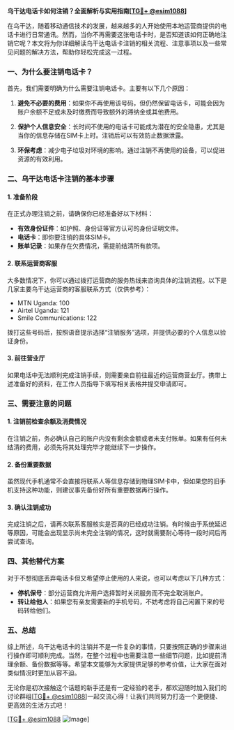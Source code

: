 **乌干达电话卡如何注销？全面解析与实用指南[[TG💪+ @esim1088](https://t.me/s/esim1088)]**

在乌干达，随着移动通信技术的发展，越来越多的人开始使用本地运营商提供的电话卡进行日常通讯。然而，当你不再需要这张电话卡时，是否知道该如何正确地注销它呢？本文将为你详细解读乌干达电话卡注销的相关流程、注意事项以及一些常见问题的解决方法，帮助你轻松完成这一过程。

### 一、为什么要注销电话卡？

首先，我们需要明确为什么需要注销电话卡。主要有以下几个原因：

1. **避免不必要的费用**：如果你不再使用该号码，但仍然保留电话卡，可能会因为账户余额不足或未及时缴费而导致额外的滞纳金或其他费用。
   
2. **保护个人信息安全**：长时间不使用的电话卡可能成为潜在的安全隐患，尤其是当你的信息存储在SIM卡上时。注销后可以有效防止数据泄露。

3. **环保考虑**：减少电子垃圾对环境的影响。通过注销不再使用的设备，可以促进资源的有效利用。

### 二、乌干达电话卡注销的基本步骤

#### 1. 准备阶段
在正式办理注销之前，请确保你已经准备好以下材料：
   - **有效身份证件**：如护照、身份证等官方认可的身份证明文件。
   - **电话卡**：即你要注销的具体SIM卡。
   - **账单记录**：如果存在欠费情况，需提前结清所有款项。

#### 2. 联系运营商客服
大多数情况下，你可以通过拨打运营商的服务热线来咨询具体的注销流程。以下是几家主要乌干达运营商的客服联系方式（仅供参考）：
   - MTN Uganda: 100
   - Airtel Uganda: 121
   - Smile Communications: 122

拨打这些号码后，按照语音提示选择“注销服务”选项，并提供必要的个人信息以验证身份。

#### 3. 前往营业厅
如果电话中无法顺利完成注销手续，则需要亲自前往最近的运营商营业厅。携带上述准备好的资料，在工作人员指导下填写相关表格并提交申请即可。

### 三、需要注意的问题

#### 1. 注销前检查余额及消费情况
在注销之前，务必确认自己的账户内没有剩余金额或者未支付账单。如果有任何未结清的费用，必须先将其处理完毕才能继续下一步操作。

#### 2. 备份重要数据
虽然现代手机通常不会直接将联系人等信息存储到物理SIM卡中，但如果您的旧手机支持这种功能，则建议事先备份好所有重要数据再行操作。

#### 3. 确认注销成功
完成注销之后，请再次联系客服核实是否真的已经成功注销。有时候由于系统延迟等原因，可能会出现显示尚未完全注销的情况，这时就需要耐心等待一段时间后再尝试查询。

### 四、其他替代方案

对于不想彻底丢弃电话卡但又希望停止使用的人来说，也可以考虑以下几种方式：
   - **停机保号**：部分运营商允许用户选择暂时关闭服务而不完全取消账户。
   - **转让给他人**：如果您有亲友需要新的手机号码，不妨考虑将自己闲置下来的号码转给他们。

### 五、总结

综上所述，乌干达电话卡的注销并不是一件复杂的事情，只要按照正确的步骤来进行操作即可顺利完成。当然，在整个过程中也需要注意一些细节问题，比如提前清理余额、备份数据等等。希望本文能够为大家提供足够的参考价值，让大家在面对类似情况时更加从容不迫。

无论你是初次接触这个话题的新手还是有一定经验的老手，都欢迎随时加入我们的讨论群组[[TG💪+ @esim1088](https://t.me/s/esim1088)]一起交流心得！让我们共同努力打造一个更便捷、更高效的生活方式吧！

[[TG💪+ @esim1088](https://t.me/s/esim1088) ![Image](https://i.postimg.cc/4NQfJmqS/Snipaste-2025-05-13-00-14-12.png)]
